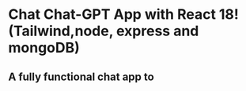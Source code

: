 # Chat Chat-GPT App with React 18! (Tailwind,node, express and mongoDB)

## A fully functional chat app to 